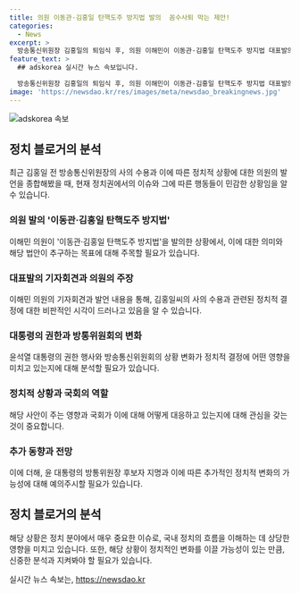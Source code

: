 ```yaml
---
title: 의원 이동관·김홍일 탄핵도주 방지법 발의  꼼수사퇴 막는 제안!
categories:
  - News
excerpt: >
  방송통신위원장 김홍일의 퇴임식 후, 의원 이해민이 이동관·김홍일 탄핵도주 방지법 대표발의하며 공격적 발언. 이에 윤석열 대통령이 김홍일의 사의 수용, 방통위는 이상인 부위원장 직무대행 체제 전환. 이해민은 법의 느슨한 벨트 조여 매기를 강조하면서 방송장악을 막겠다고 주장. 윤 대통령은 이진숙을 방통위원장 후보자로 지명함.
feature_text: >
  ## adskorea 실시간 뉴스 속보입니다.

  방송통신위원장 김홍일의 퇴임식 후, 의원 이해민이 이동관·김홍일 탄핵도주 방지법 대표발의하며 공격적 발언. 이에 윤석열 대통령이 김홍일의 사의 수용, 방통위는 이상인 부위원장 직무대행 체제 전환. 이해민은 법의 느슨한 벨트 조여 매기를 강조하면서 방송장악을 막겠다고 주장. 윤 대통령은 이진숙을 방통위원장 후보자로 지명함.
image: 'https://newsdao.kr/res/images/meta/newsdao_breakingnews.jpg'
---
```


<p><img src="https://newsdao.kr/res/images/meta/newsdao_breakingnews.jpg" alt="adskorea 속보" /></p>

<h2 data-ke-size="size26">정치 블로거의 분석</h2>

<p data-ke-size="size16">최근 김홍일 전 방송통신위원장의 사의 수용과 이에 따른 정치적 상황에 대한 의원의 발언을 종합해봤을 때, 현재 정치권에서의 이슈와 그에 따른 행동들이 민감한 상황임을 알 수 있습니다.</p>

<h3>의원 발의 '이동관·김홍일 탄핵도주 방지법'</h3>

<p data-ke-size="size16">이해민 의원이 '이동관·김홍일 탄핵도주 방지법'을 발의한 상황에서, 이에 대한 의미와 해당 법안이 추구하는 목표에 대해 주목할 필요가 있습니다.</p>

<h3>대표발의 기자회견과 의원의 주장</h3>

<p data-ke-size="size16">이해민 의원의 기자회견과 발언 내용을 통해, 김홍일씨의 사의 수용과 관련된 정치적 결정에 대한 비판적인 시각이 드러나고 있음을 알 수 있습니다.</p>

<h3>대통령의 권한과 방통위원회의 변화</h3>

<p data-ke-size="size16">윤석열 대통령의 권한 행사와 방송통신위원회의 상황 변화가 정치적 결정에 어떤 영향을 미치고 있는지에 대해 분석할 필요가 있습니다.</p>

<h3>정치적 상황과 국회의 역할</h3>

<p data-ke-size="size16">해당 사안이 주는 영향과 국회가 이에 대해 어떻게 대응하고 있는지에 대해 관심을 갖는 것이 중요합니다.</p>

<h3>추가 동향과 전망</h3>

<p data-ke-size="size16">이에 더해, 윤 대통령의 방통위원장 후보자 지명과 이에 따른 추가적인 정치적 변화의 가능성에 대해 예의주시할 필요가 있습니다.</p>

<h2 data-ke-size="size26">정치 블로거의 분석</h2>

<p data-ke-size="size16">해당 상황은 정치 분야에서 매우 중요한 이슈로, 국내 정치의 흐름을 이해하는 데 상당한 영향을 미치고 있습니다. 또한, 해당 상황이 정치적인 변화를 이끌 가능성이 있는 만큼, 신중한 분석과 지켜봐야 할 필요가 있습니다.</p>
실시간 뉴스 속보는, <a href="https://newsdao.kr" rel="dofollow">https://newsdao.kr</a>



